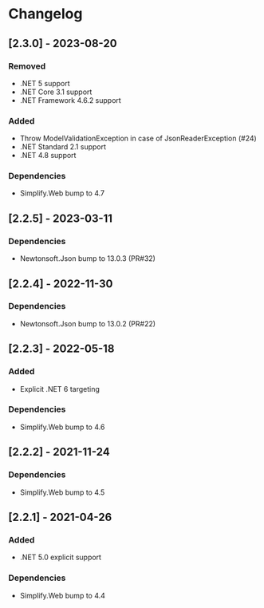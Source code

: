 # Changelog

## [2.3.0] - 2023-08-20

### Removed

- .NET 5 support
- .NET Core 3.1 support
- .NET Framework 4.6.2 support

### Added

- Throw ModelValidationException in case of JsonReaderException (#24)
- .NET Standard 2.1 support
- .NET 4.8 support

### Dependencies

- Simplify.Web bump to 4.7

## [2.2.5] - 2023-03-11

### Dependencies

- Newtonsoft.Json bump to 13.0.3 (PR#32)

## [2.2.4] - 2022-11-30

### Dependencies

- Newtonsoft.Json bump to 13.0.2 (PR#22)

## [2.2.3] - 2022-05-18

### Added

- Explicit .NET 6 targeting

### Dependencies

- Simplify.Web bump to 4.6

## [2.2.2] - 2021-11-24

### Dependencies

- Simplify.Web bump to 4.5

## [2.2.1] - 2021-04-26

### Added

- .NET 5.0 explicit support

### Dependencies

- Simplify.Web bump to 4.4
